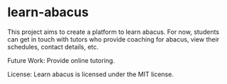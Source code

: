 # learn-abacus
This project aims to create a platform to learn abacus. For now, students can get in touch with tutors who provide coaching for abacus, view their schedules, contact details, etc.

Future Work:
Provide online tutoring.

License:
Learn abacus is licensed under the MIT license.
